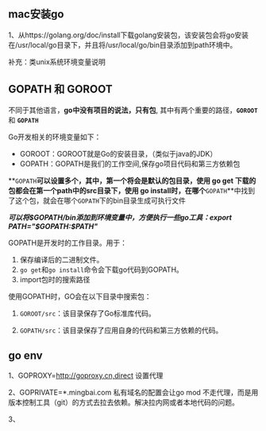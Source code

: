 ## mac安装go

1、从https://golang.org/doc/install下载golang安装包，该安装包会将go安装在/usr/local/go目录下，并且将/usr/local/go/bin目录添加到path环境中。

补充：类unix系统环境变量说明

## GOPATH 和 GOROOT

不同于其他语言，**go中没有项目的说法，只有包**, 其中有两个重要的路径，**`GOROOT`** 和 **`GOPATH`**

Go开发相关的环境变量如下：

- GOROOT：GOROOT就是Go的安装目录，（类似于java的JDK）
- GOPATH：GOPATH是我们的工作空间,保存go项目代码和第三方依赖包

**`GOPATH`**可以设置多个，其中，第一个将会是默认的包目录，使用 go get 下载的包都会在第一个path中的src目录下，使用 go install时，在哪个**`GOPATH`**中找到了这个包，就会在哪个`GOPATH`下的bin目录生成可执行文件

***可以将$GOPATH/bin添加到环境变量中，方便执行一些go工具：export PATH="$GOPATH:$PATH"***

GOPATH是开发时的工作目录。用于：

1. 保存编译后的二进制文件。
2. `go get`和`go install`命令会下载go代码到GOPATH。
3. import包时的搜索路径

使用GOPATH时，GO会在以下目录中搜索包：

1. `GOROOT/src`：该目录保存了Go标准库代码。

2. `GOPATH/src`：该目录保存了应用自身的代码和第三方依赖的代码。
## go env

1、GOPROXY=http://goproxy.cn,direct 设置代理

2、GOPRIVATE=*.mingbai.com 私有域名的配置会让go mod 不走代理，而是用版本控制工具（git）的方式去拉去依赖。解决拉内网或者本地代码的问题。

3、

   



